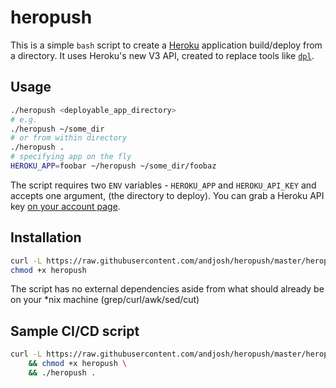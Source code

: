 heropush
===

This is a simple `bash` script to create a [Heroku][0] application build/deploy from a directory. It uses Heroku's new V3 API, created to replace tools like [`dpl`][2].

## Usage
~~~sh
./heropush <deployable_app_directory>
# e.g.
./heropush ~/some_dir
# or from within directory
./heropush .
# specifying app on the fly
HEROKU_APP=foobar ~/heropush ~/some_dir/foobaz
~~~

The script requires two `ENV` variables - `HEROKU_APP` and `HEROKU_API_KEY` and accepts one argument, (the directory to deploy). You can grab a Heroku API key [on your account page][1].

## Installation
~~~sh
curl -L https://raw.githubusercontent.com/andjosh/heropush/master/heropush -o heropush
chmod +x heropush
~~~

The script has no external dependencies aside from what should already be on your *nix machine (grep/curl/awk/sed/cut)

## Sample CI/CD script
~~~sh
curl -L https://raw.githubusercontent.com/andjosh/heropush/master/heropush -o heropush \
    && chmod +x heropush \
    && ./heropush .
~~~

[0]: https://heroku.com
[1]: https://dashboard.heroku.com/account
[2]: https://github.com/travis-ci/dpl
